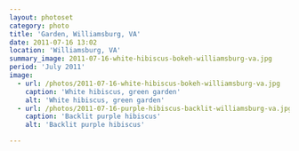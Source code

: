 ```yaml
---
layout: photoset
category: photo
title: 'Garden, Williamsburg, VA'
date: 2011-07-16 13:02
location: 'Williamsburg, VA'
summary_image: 2011-07-16-white-hibiscus-bokeh-williamsburg-va.jpg
period: 'July 2011'
image:
  - url: /photos/2011-07-16-white-hibiscus-bokeh-williamsburg-va.jpg
    caption: 'White hibiscus, green garden'
    alt: 'White hibiscus, green garden'
  - url: /photos/2011-07-16-purple-hibiscus-backlit-williamsburg-va.jpg
    caption: 'Backlit purple hibiscus'
    alt: 'Backlit purple hibiscus'

---
```


